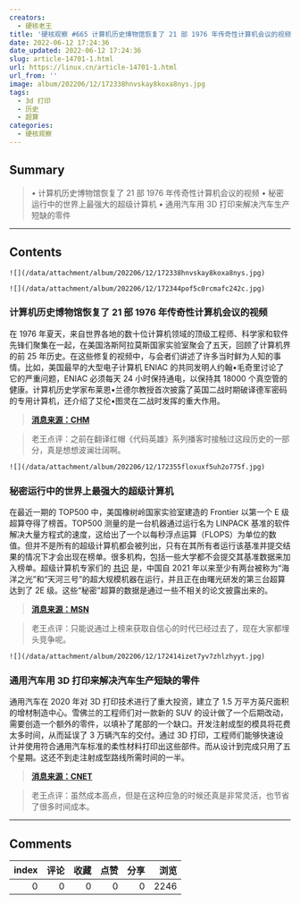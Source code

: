 ```yaml
---
creators:
  - 硬核老王
title: '硬核观察 #665 计算机历史博物馆恢复了 21 部 1976 年传奇性计算机会议的视频'
date: 2022-06-12 17:24:36
date_updated: 2022-06-12 17:24:36
slug: article-14701-1.html
url: https://linux.cn/article-14701-1.html
url_from: ''
image: album/202206/12/172338hnvskay8koxa8nys.jpg
tags:
  - 3d 打印
  - 历史
  - 超算
categories:
  - 硬核观察
---
```


## Summary

> • 计算机历史博物馆恢复了 21 部 1976 年传奇性计算机会议的视频 • 秘密运行中的世界上最强大的超级计算机 • 通用汽车用 3D 打印来解决汽车生产短缺的零件

***

<!-- more -->

## Contents

`![](/data/attachment/album/202206/12/172338hnvskay8koxa8nys.jpg)`

`![](/data/attachment/album/202206/12/172344pof5c0rcmafc242c.jpg)`

### 计算机历史博物馆恢复了 21 部 1976 年传奇性计算机会议的视频

在 1976 年夏天，来自世界各地的数十位计算机领域的顶级工程师、科学家和软件先锋们聚集在一起，在美国洛斯阿拉莫斯国家实验室聚会了五天，回顾了计算机界的前 25 年历史。在这些修复的视频中，与会者们讲述了许多当时鲜为人知的事情。比如，美国最早的大型电子计算机 ENIAC 的共同发明人约翰•毛奇里讨论了它的严重问题，ENIAC 必须每天 24 小时保持通电，以保持其 18000 个真空管的健康。计算机历史学家布莱恩•兰德尔教授首次披露了英国二战时期破译德军密码的专用计算机，还介绍了艾伦•图灵在二战时发挥的重大作用。

> 
> **[消息来源：CHM](https://computerhistory.org/blog/computings-woodstock/)**
> 
> 
> 

> 
> 老王点评：之前在翻译红帽《代码英雄》系列播客时接触过这段历史的一部分，真是想想波澜壮阔啊。
> 
> 
> 

`![](/data/attachment/album/202206/12/172355floxuxf5uh2o775f.jpg)`

### 秘密运行中的世界上最强大的超级计算机

在最近一期的 TOP500 中，美国橡树岭国家实验室建造的 Frontier 以第一个 E 级超算夺得了榜首。TOP500 测量的是一台机器通过运行名为 LINPACK 基准的软件解决大量方程式的速度，这给出了一个以每秒浮点运算（FLOPS）为单位的数值。但并不是所有的超级计算机都会被列出，只有在其所有者运行该基准并提交结果的情况下才会出现在榜单。很多机构，包括一些大学都不会提交其基准数据来加入榜单。超级计算机专家们的 [共识](https://www.hpcwire.com/2021/11/24/three-chinese-exascale-systems-detailed-at-sc21-two-operational-and-one-delayed/) 是，中国自 2021 年以来至少有两台被称为“海洋之光”和“天河三号”的超大规模机器在运行，并且正在由曙光研发的第三台超算达到了 2E 级。这些“秘密”超算的数据是通过一些不相关的论文披露出来的。

> 
> **[消息来源：MSN](https://www.msn.com/en-us/news/technology/are-the-worlds-most-powerful-supercomputers-operating-in-secret/ar-AAY8QQn)**
> 
> 
> 

> 
> 老王点评：只能说通过上榜来获取自信心的时代已经过去了，现在大家都埋头竞争呢。
> 
> 
> 

`![](/data/attachment/album/202206/12/172414izet7yv7zhlzhyyt.jpg)`

### 通用汽车用 3D 打印来解决汽车生产短缺的零件

通用汽车在 2020 年对 3D 打印技术进行了重大投资，建立了 1.5 万平方英尺面积的增材制造中心。雪佛兰的工程师们对一款新的 SUV 的设计做了一个后期改动，需要创造一个额外的零件，以填补了尾部的一个缺口。开发注射成型的模具将花费太多时间，从而延误了 3 万辆汽车的交付。通过 3D 打印，工程师们能够快速设计并使用符合通用汽车标准的柔性材料打印出这些部件。而从设计到完成只用了五个星期。这还不到走注射成型路线所需时间的一半。

> 
> **[消息来源：CNET](https://www.cnet.com/roadshow/news/chevy-tahoe-3d-parts/)**
> 
> 
> 

> 
> 老王点评：虽然成本高点，但是在这种应急的时候还真是非常灵活，也节省了很多时间成本。
> 
> 
>

***

## Comments


|   index |   评论 |   收藏 |   点赞 |   分享 |   浏览 |
|--------:|-------:|-------:|-------:|-------:|-------:|
|       0 |      0 |      0 |      0 |      0 |   2246 |
